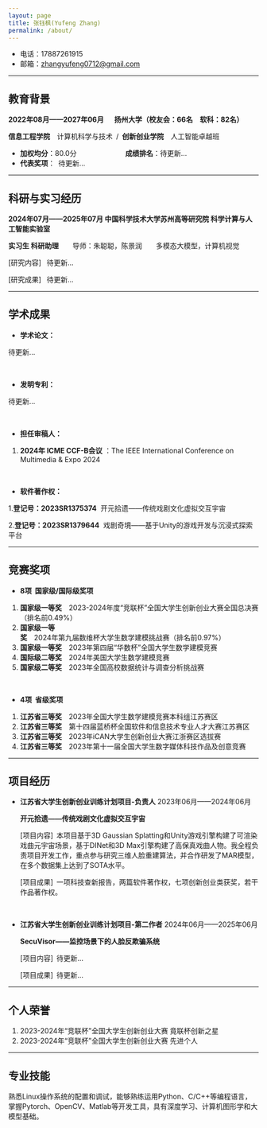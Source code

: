 ```yaml
---
layout: page
title: 张钰枫(Yufeng Zhang)
permalink: /about/
---
```


- 电话：17887261915
- 邮箱：zhangyufeng0712@gmail.com

---

## 教育背景

**2022年08月——2027年06月&ensp;&ensp;&ensp;扬州大学（校友会：66名&ensp;&ensp;软科：82名）**

**信息工程学院**&ensp;&ensp;计算机科学与技术&ensp;/&ensp;**创新创业学院**&ensp;&ensp;人工智能卓越班

- **加权均分**：80.0分&ensp;&ensp;&ensp;&ensp;&ensp;&ensp;&ensp;&ensp;&ensp;&ensp;&ensp;&ensp;&ensp;&ensp;**成绩排名**：待更新...
- **代表奖项**：&ensp;待更新...
  
---

## 科研与实习经历
**2024年07月——2025年07月 中国科学技术大学苏州高等研究院 科学计算与人工智能实验室**

**实习生 科研助理**&ensp;&ensp;&ensp;&ensp;导师：朱聪聪，陈景润&ensp;&ensp;&ensp;&ensp;多模态大模型，计算机视觉

[研究内容] &ensp;待更新...

[研究成果] &ensp;待更新...

---
## 学术成果

- **学术论文：**

待更新...

<br/>

- **发明专利：**

待更新...

<br/>

- **担任审稿人：**

1. **2024年 ICME CCF-B会议** ：The IEEE International Conference on Multimedia & Expo 2024

<br/>

- **软件著作权：**

1.**登记号：2023SR1375374**&nbsp;&nbsp;开元拾遗——传统戏剧文化虚拟交互宇宙

2.**登记号：2023SR1379644**&nbsp;&nbsp;戏剧奇境——基于Unity的游戏开发与沉浸式探索平台

---

## 竞赛奖项
- **8项&nbsp;&nbsp;国家级/国际级奖项**
1. **国家级一等奖**&ensp;&ensp;2023-2024年度“竞联杯”全国大学生创新创业大赛全国总决赛（排名前0.49%）
2. **国家级一等奖**&ensp;&ensp;2024年第九届数维杯大学生数学建模挑战赛（排名前0.97%）
3. **国家级一等奖**&ensp;&ensp;2023年第四届“华数杯”全国大学生数学建模竞赛
4. **国际级二等奖**&ensp;&ensp;2024年美国大学生数学建模竞赛
5. **国家级二等奖**&ensp;&ensp;2023年全国高校数据统计与调查分析挑战赛

<br/>

- **4项&nbsp;&nbsp;省级奖项**
1. **江苏省三等奖**&ensp;&ensp;2023年全国大学生数学建模竞赛本科组江苏赛区
2. **江苏省三等奖**&ensp;&ensp;第十四届蓝桥杯全国软件和信息技术专业人才大赛江苏赛区
3. **江苏省三等奖**&ensp;&ensp;2023年iCAN大学生创新创业大赛江浙赛区选拔赛
4. **江苏省三等奖**&ensp;&ensp;2023年第十一届全国大学生数字媒体科技作品及创意竞赛

---

## 项目经历
- **江苏省大学生创新创业训练计划项目-负责人** 2023年06月——2024年06月
  
  **开元拾遗——传统戏剧文化虚拟交互宇宙**
  
  [项目内容]&ensp;本项目基于3D Gaussian Splatting和Unity游戏引擎构建了可渲染戏曲元宇宙场景，基于DINet和3D Max引擎构建了高保真戏曲人物。我全程负责项目开发工作，重点参与研究三维人脸重建算法，并合作研发了MAR模型，在多个数据集上达到了SOTA水平。

  [项目成果]&ensp;一项科技查新报告，两篇软件著作权，七项创新创业类获奖，若干作品著作权。

<br/>

- **江苏省大学生创新创业训练计划项目-第二作者** 2024年06月——2025年06月

  **SecuVisor——监控场景下的人脸反欺骗系统**

  [项目内容]&ensp;待更新...

  [项目成果]&ensp;待更新...

---

## 个人荣誉
1. 2023-2024年“竞联杯”全国大学生创新创业大赛 竟联杯创新之星
2. 2023-2024年“竞联杯”全国大学生创新创业大赛 先进个人

---

## 专业技能
熟悉Linux操作系统的配置和调试，能够熟练运用Python、C/C++等编程语言，掌握Pytorch、OpenCV、Matlab等开发工具，具有深度学习、计算机图形学和大模型基础。
